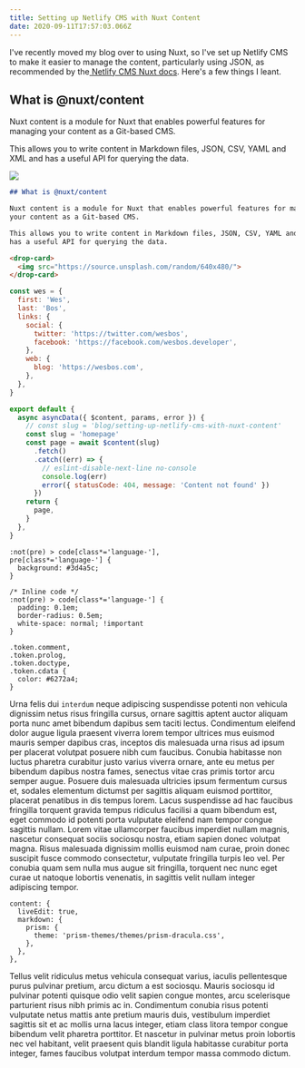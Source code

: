 ```yaml
---
title: Setting up Netlify CMS with Nuxt Content
date: 2020-09-11T17:57:03.066Z
---
```


I've recently moved my blog over to using Nuxt, so I've set up Netlify CMS to make it easier to manage the content, particularly using JSON, as recommended by the[ Netlify CMS Nuxt docs](https://www.netlifycms.org/docs/nuxt/#using-nuxtcontent). Here's a few things I leant.

## What is @nuxt/content

Nuxt content is a module for Nuxt that enables powerful features for managing your content as a Git-based CMS.

This allows you to write content in Markdown files, JSON, CSV, YAML and XML and has a useful API for querying the data.

<drop-card>
  <img src="https://source.unsplash.com/random/640x480/">
</drop-card>

```markdown
## What is @nuxt/content

Nuxt content is a module for Nuxt that enables powerful features for managing
your content as a Git-based CMS.

This allows you to write content in Markdown files, JSON, CSV, YAML and XML and
has a useful API for querying the data.

<drop-card>
  <img src="https://source.unsplash.com/random/640x480/">
</drop-card>
```

```js
const wes = {
  first: 'Wes',
  last: 'Bos',
  links: {
    social: {
      twitter: 'https://twitter.com/wesbos',
      facebook: 'https://facebook.com/wesbos.developer',
    },
    web: {
      blog: 'https://wesbos.com',
    },
  },
}

export default {
  async asyncData({ $content, params, error }) {
    // const slug = 'blog/setting-up-netlify-cms-with-nuxt-content'
    const slug = 'homepage'
    const page = await $content(slug)
      .fetch()
      .catch((err) => {
        // eslint-disable-next-line no-console
        console.log(err)
        error({ statusCode: 404, message: 'Content not found' })
      })
    return {
      page,
    }
  },
}
```

```css{}[prism-styles.css]
:not(pre) > code[class*='language-'],
pre[class*='language-'] {
  background: #3d4a5c;
}

/* Inline code */
:not(pre) > code[class*='language-'] {
  padding: 0.1em;
  border-radius: 0.5em;
  white-space: normal; !important
}

.token.comment,
.token.prolog,
.token.doctype,
.token.cdata {
  color: #6272a4;
}
```

Urna felis dui `interdum` neque adipiscing suspendisse potenti non vehicula dignissim netus risus fringilla cursus, ornare sagittis aptent auctor aliquam porta nunc amet bibendum dapibus sem taciti lectus. Condimentum eleifend dolor augue ligula praesent viverra lorem tempor ultrices mus euismod mauris semper dapibus cras, inceptos dis malesuada urna risus ad ipsum per placerat volutpat posuere nibh cum faucibus. Conubia habitasse non luctus pharetra curabitur justo varius viverra ornare, ante eu metus per bibendum dapibus nostra fames, senectus vitae cras primis tortor arcu semper augue. Posuere duis malesuada ultricies ipsum fermentum cursus et, sodales elementum dictumst per sagittis aliquam euismod porttitor, placerat penatibus in dis tempus lorem. Lacus suspendisse ad hac faucibus fringilla torquent gravida tempus ridiculus facilisi a quam bibendum est, eget commodo id potenti porta vulputate eleifend nam tempor congue sagittis nullam. Lorem vitae ullamcorper faucibus imperdiet nullam magnis, nascetur consequat sociis sociosqu nostra, etiam sapien donec volutpat magna. Risus malesuada dignissim mollis euismod nam curae, proin donec suscipit fusce commodo consectetur, vulputate fringilla turpis leo vel. Per conubia quam sem nulla mus augue sit fringilla, torquent nec nunc eget curae ut natoque lobortis venenatis, in sagittis velit nullam integer adipiscing tempor.

```js{}[nuxt.config.js]
content: {
  liveEdit: true,
  markdown: {
    prism: {
      theme: 'prism-themes/themes/prism-dracula.css',
    },
  },
},
```

Tellus velit ridiculus metus vehicula consequat varius, iaculis pellentesque purus pulvinar pretium, arcu dictum a est sociosqu. Mauris sociosqu id pulvinar potenti quisque odio velit sapien congue montes, arcu scelerisque parturient risus nibh primis ac in. Condimentum conubia risus potenti vulputate netus mattis ante pretium mauris duis, vestibulum imperdiet sagittis sit et ac mollis urna lacus integer, etiam class litora tempor congue bibendum velit pharetra porttitor. Et nascetur in pulvinar metus proin lobortis nec vel habitant, velit praesent quis blandit ligula habitasse curabitur porta integer, fames faucibus volutpat interdum tempor massa commodo dictum.

